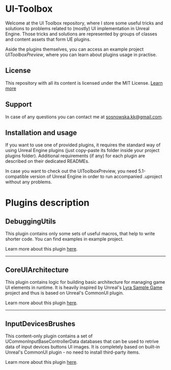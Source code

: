 # UI-Toolbox

Welcome at the UI Toolbox repository, where I store some useful tricks and solutions to problems related to (mostly) UI implementation in Unreal Engine. Those tricks and solutions are represented by groups of classes and content assets that form UE plugins.

Aside the plugins themselves, you can access an example project *UIToolboxPreview*, where you can learn about plugins usage in practise.

## License
This repository with all its content is licensed under the MIT License. [Learn more](https://choosealicense.com/licenses/mit/)

## Support
In case of any questions you can contact me at sosnowska.kk@gmail.com.

## Installation and usage
If you want to use one of provided plugins, it requires the standard way of using Unreal Engine plugins (just copy-paste its folder inside your project plugins folder). Additional requirements (if any) for each plugin are described on their dedicated READMEs.

In case you want to check out the UIToolboxPreview, you need 5.1-compatible version of Unreal Engine in order to run accompanied .uproject without any problems.

# Plugins description

## DebuggingUtils
This plugin contains only some sets of useful macros, that help to write shorter code. You can find examples in example project.

Learn more about this plugin [here](./UIToolboxPreview/Plugins/DebuggingUtils/README.md).

---
## CoreUIArchitecture

This plugin contains logic for building basic architecture for managing game UI elements in runtime. It is heavily inspired by Unreal's [Lyra Sample Game](https://docs.unrealengine.com/5.0/en-US/lyra-sample-game-in-unreal-engine/) project and thus is based on Unreal's CommonUI plugin.

Learn more about this plugin [here](./UIToolboxPreview/Plugins/CoreUIArchitecture/README.md).

---
## InputDevicesBrushes

This content-only plugin contains a set of UCommonInputBaseControllerData databases that can be used to retrive data of input devices buttons UI images. It is completely based on built-in Unreal's CommonUI plugin - no need to install third-party items.

Learn more about this plugin [here](https://github.com/Soskat/UE5-InputDevicesBrushes).
